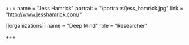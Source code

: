 +++
name = "Jess Hamrick"
portrait = "/portraits/jess_hamrick.jpg"
link = "http://www.jesshamrick.com/"

[[organizations]]
    name = "Deep Mind"
    role = "Researcher"

+++
